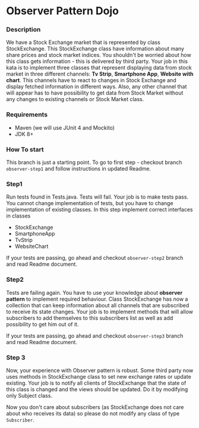 # Observer Pattern Dojo

### Description
We have a Stock Exchange market that is represented by class StockExchange.
This StockExchange class have information about many share prices and stock market indices.
You shouldn't be worried about how this class gets information - this is delivered by third party. 
Your job in this kata is to implement three classes that represent displaying data from stock market 
in three different channels: **Tv Strip**, **Smartphone App**, **Website with chart**. This channels
have to react to changes in Stock Exchange and display fetched information in different ways. Also,
any other channel that will appear has to have possibility to get data from Stock Market without any 
changes to existing channels or Stock Market class.   
 

### Requirements
 * Maven (we will use JUnit 4 and Mockito)
 * JDK 8+ 


### How To start
This branch is just a starting point. To go to first step - checkout branch `observer-step1` and 
follow instructions in updated Readme.


### Step1
Run tests found in Tests.java. Tests will fail. 
Your job is to make tests pass. You cannot change implementation of tests, but you have to change
implementation of existing classes. In this step implement correct interfaces in classes
* StockExchange
* SmartphoneApp
* TvStrip
* WebsiteChart

If your tests are passing, go ahead and checkout `observer-step2` branch and read Readme document.


### Step2
Tests are failing again. You have to use your knowledge about **observer pattern**
to implement required behaviour. Class StockExchange has now a collection that can keep information about all 
channels that are subscribed to receive its state changes. Your job is to implement methods that will 
allow subscribers to add themselves to this subscribers list as well as add possibility to get him out of it.

If your tests are passing, go ahead and checkout `observer-step3` branch and read Readme document.

### Step 3
Now, your experience with Observer pattern is robust. 
Some third party now uses methods in StockExchange class to set new exchange rates or update existing. Your job is 
to notify all clients of StockExchange that the state of this class is changed and the views should be updated. 
Do it by modifying only Subject class.

Now you don't care about subscribers (as StockExchange does not care about who receives its data) so please
do not modify any class of type `Subscriber`.